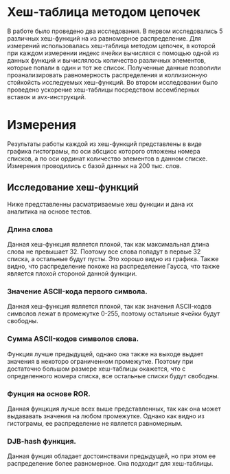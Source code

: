 
# Хеш-таблица методом цепочек


В работе было проведено два исследования. В первом исследовались 5 различных хеш-функций на из равномерное распределение. Для измерений использовалась хеш-таблица методом цепочек, в которой при каждом измерении индекс ячейки вычисляся с помощью одной из данных функций и вычислялось количество различных элементов, которые попали в один и тот же список. Полученные данные позволили проанализировать равномерность распределения и коллизионную стойкойсть исследуемых хеш-функций. Во втором исследовании было проведено ускорение хеш-таблицы посредcтвом ассемблерных вставок и avx-инструкций.

# Измерения
Результаты работы каждой из хеш-функций представлены в виде графика гистограмы, по оси абсцисс которого отложены номера списков, а по оси ординат количество элементов в данном списке. Измерения проводились с базой данных на 200 тыс. слов.
## Исследование хеш-функций
Ниже представленны расматриваемые хеш функции и дана их аналитика на основе тестов.
### Длина слова
Данная хеш-функция является плохой, так как максимальная длина слова не превышает 32. Поэтому все слова попадут в первые 32 списка, а остальные будут пусты. Это хорошо видно из графика. Также видно, что распределение похоже на распределение Гаусса, что также является плохой стороной данной функции.
### Значение ASCII-кода первого символа.
Данная хеш-функция является плохой, так как значения ASCII-кодов символов лежат в промежутке 0-255, поэтому остальные ячейки будут свободны.
### Сумма ASCII-кодов символов слова.
Функция лучше предыдущей, однако она также на выходе выдает значения в некоторо ограниченном промежутке. Поэтому при достаточно большом размере хеш-таблицы окажется, что с определенного номера списка, все остальные списки будут свободны. 
### Фунция на основе ROR.
Данная фунцкция лучше всех выше представленных, так как она может выдававать значения на любом промежутке. Однако как видно из гистограмы, ее распределение не является равномерным.
### DJB-hash функция.
Данная фунция обладает достоинствами предыдущей, но при этом ее распределение более равномерное. Она подходит для хеш-таблицы.
